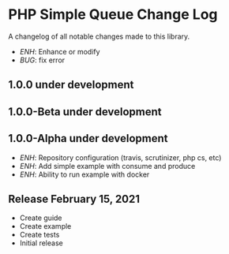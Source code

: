 PHP Simple Queue Change Log
===========================

A changelog of all notable changes made to this library.

- *ENH*: Enhance or modify
- *BUG*: fix error


1.0.0 under development
-------------------


1.0.0-Beta under development
-------------------


1.0.0-Alpha under development
-------------------
- *ENH*: Repository configuration (travis, scrutinizer, php cs, etc)
- *ENH*: Add simple example with consume and produce
- *ENH*: Ability to run example with docker


Release February 15, 2021
-------------------------
- Create guide
- Create example
- Create tests
- Initial release